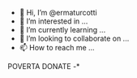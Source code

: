 - 👋 Hi, I’m @ermaturcotti
- 👀 I’m interested in ...
- 🌱 I’m currently learning ...
- 💞️ I’m looking to collaborate on ...
- 📫 How to reach me ...

<!---
ermaturcotti/ermaturcotti is a ✨ special ✨ repository because its `README.md` (this file) appears on your GitHub profile.
You can click the Preview link to take a look at your changes.
--->
POVERTA DONATE -*
